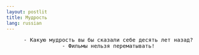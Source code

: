 ```yaml
---
layout: postlit
title: Мудрость 
lang: russian 
---
```


<div align=center>
<pre>
	- Какую мудрость вы бы сказали себе десять лет назад?
	- Фильмы нельзя перематывать!
</pre>
</div>

